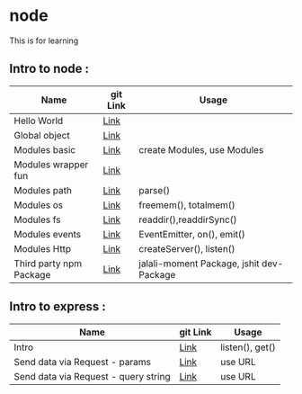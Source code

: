 # node

This is for learning

## Intro to node :

| Name                    | git Link                                                                                   | Usage                                    |
| ----------------------- | ------------------------------------------------------------------------------------------ | ---------------------------------------- |
| Hello World             | [Link](https://github.com/sajjad-10/node/tree/main/hello-world)                            |                                          |
| Global object           | [Link](https://github.com/sajjad-10/node/tree/main/global-objects)                         |                                          |
| Modules basic           | [Link](https://github.com/sajjad-10/node/tree/main/modules)                                | create Modules, use Modules              |
| Modules wrapper fun     | [Link](https://github.com/sajjad-10/node/blob/main/modules/calculator-wrapper-function.js) |                                          |
| Modules path            | [Link](https://github.com/sajjad-10/node/tree/main/path)                                   | parse()                                  |
| Modules os              | [Link](https://github.com/sajjad-10/node/tree/main/os)                                     | freemem(), totalmem()                    |
| Modules fs              | [Link](https://github.com/sajjad-10/node/tree/main/fs)                                     | readdir(),readdirSync()                  |
| Modules events          | [Link](https://github.com/sajjad-10/node/tree/main/event)                                  | EventEmitter, on(), emit()               |
| Modules Http            | [Link](https://github.com/sajjad-10/node/blob/main/http/http.js)                           | createServer(), listen()                 |
| Third party npm Package | [Link](https://github.com/sajjad-10/node/tree/main/package)                                | jalali-moment Package, jshit dev-Package |

## Intro to express :

| Name                                 | git Link                                                                            | Usage           |
| ------------------------------------ | ----------------------------------------------------------------------------------- | --------------- |
| Intro                                | [Link](https://github.com/sajjad-10/node/tree/main/express-app)                     | listen(), get() |
| Send data via Request - params       | [Link](https://github.com/sajjad-10/node/tree/main/send-data-via-request-parameter) | use URL         |
| Send data via Request - query string | [Link]()                                                                            | use URL         |
